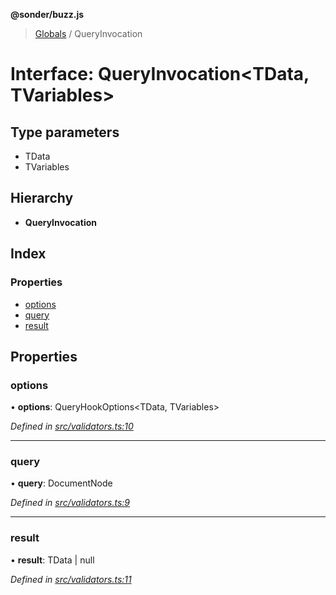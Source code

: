 **@sonder/buzz.js**

> [Globals](../README.md) / QueryInvocation

# Interface: QueryInvocation\<**TData, TVariables**>

## Type parameters

- TData
- TVariables

## Hierarchy

- **QueryInvocation**

## Index

### Properties

- [options](queryinvocation.md#options)
- [query](queryinvocation.md#query)
- [result](queryinvocation.md#result)

## Properties

### options

• **options**: QueryHookOptions\<TData, TVariables>

_Defined in [src/validators.ts:10](https://github.com/flatbook/buzz.js/blob/e0944e7/src/validators.ts#L10)_

---

### query

• **query**: DocumentNode

_Defined in [src/validators.ts:9](https://github.com/flatbook/buzz.js/blob/e0944e7/src/validators.ts#L9)_

---

### result

• **result**: TData \| null

_Defined in [src/validators.ts:11](https://github.com/flatbook/buzz.js/blob/e0944e7/src/validators.ts#L11)_
